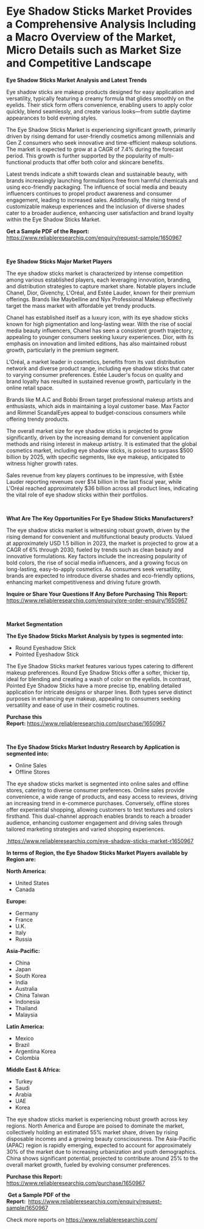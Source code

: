 <p><h1>Eye Shadow Sticks Market Provides a Comprehensive Analysis Including a Macro Overview of the Market, Micro Details such as Market Size and Competitive Landscape</h1></p><p><strong>Eye Shadow Sticks Market Analysis and Latest Trends</strong></p>
<p><p>Eye shadow sticks are makeup products designed for easy application and versatility, typically featuring a creamy formula that glides smoothly on the eyelids. Their stick form offers convenience, enabling users to apply color quickly, blend seamlessly, and create various looks—from subtle daytime appearances to bold evening styles.</p><p>The Eye Shadow Sticks Market is experiencing significant growth, primarily driven by rising demand for user-friendly cosmetics among millennials and Gen Z consumers who seek innovative and time-efficient makeup solutions. The market is expected to grow at a CAGR of 7.4% during the forecast period. This growth is further supported by the popularity of multi-functional products that offer both color and skincare benefits.</p><p>Latest trends indicate a shift towards clean and sustainable beauty, with brands increasingly launching formulations free from harmful chemicals and using eco-friendly packaging. The influence of social media and beauty influencers continues to propel product awareness and consumer engagement, leading to increased sales. Additionally, the rising trend of customizable makeup experiences and the inclusion of diverse shades cater to a broader audience, enhancing user satisfaction and brand loyalty within the Eye Shadow Sticks Market.</p></p>
<p><strong>Get a Sample PDF of the Report:&nbsp;</strong> <a href="https://www.reliableresearchiq.com/enquiry/request-sample/1650967?utm_campaign=1129&utm_medium=2&utm_source=Github&utm_content=ia&utm_term=06022025&utm_id=eye-shadow-sticks">https://www.reliableresearchiq.com/enquiry/request-sample/1650967</a></p>
<p>&nbsp;</p>
<p><strong>Eye Shadow Sticks Major Market Players</strong></p>
<p><p>The eye shadow sticks market is characterized by intense competition among various established players, each leveraging innovation, branding, and distribution strategies to capture market share. Notable players include Chanel, Dior, Givenchy, L'Oréal, and Estée Lauder, known for their premium offerings. Brands like Maybelline and Nyx Professional Makeup effectively target the mass market with affordable yet trendy products.</p><p>Chanel has established itself as a luxury icon, with its eye shadow sticks known for high pigmentation and long-lasting wear. With the rise of social media beauty influencers, Chanel has seen a consistent growth trajectory, appealing to younger consumers seeking luxury experiences. Dior, with its emphasis on innovation and limited editions, has also maintained robust growth, particularly in the premium segment.</p><p>L'Oréal, a market leader in cosmetics, benefits from its vast distribution network and diverse product range, including eye shadow sticks that cater to varying consumer preferences. Estée Lauder's focus on quality and brand loyalty has resulted in sustained revenue growth, particularly in the online retail space.</p><p>Brands like M.A.C and Bobbi Brown target professional makeup artists and enthusiasts, which aids in maintaining a loyal customer base. Max Factor and Rimmel ScandalEyes appeal to budget-conscious consumers while offering trendy products.</p><p>The overall market size for eye shadow sticks is projected to grow significantly, driven by the increasing demand for convenient application methods and rising interest in makeup artistry. It is estimated that the global cosmetics market, including eye shadow sticks, is poised to surpass $500 billion by 2025, with specific segments, like eye makeup, anticipated to witness higher growth rates.</p><p>Sales revenue from key players continues to be impressive, with Estée Lauder reporting revenues over $14 billion in the last fiscal year, while L'Oréal reached approximately $36 billion across all product lines, indicating the vital role of eye shadow sticks within their portfolios.</p></p>
<p>&nbsp;</p>
<p><strong>What Are The Key Opportunities For Eye Shadow Sticks Manufacturers?</strong></p>
<p><p>The eye shadow sticks market is witnessing robust growth, driven by the rising demand for convenient and multifunctional beauty products. Valued at approximately USD 1.5 billion in 2023, the market is projected to grow at a CAGR of 6% through 2030, fueled by trends such as clean beauty and innovative formulations. Key factors include the increasing popularity of bold colors, the rise of social media influencers, and a growing focus on long-lasting, easy-to-apply cosmetics. As consumers seek versatility, brands are expected to introduce diverse shades and eco-friendly options, enhancing market competitiveness and driving future growth.</p></p>
<p><strong>Inquire or Share Your Questions If Any Before Purchasing This Report:</strong> <a href="https://www.reliableresearchiq.com/enquiry/pre-order-enquiry/1650967?utm_campaign=1129&utm_medium=2&utm_source=Github&utm_content=ia&utm_term=06022025&utm_id=eye-shadow-sticks">https://www.reliableresearchiq.com/enquiry/pre-order-enquiry/1650967</a></p>
<p>&nbsp;</p>
<p><strong>Market Segmentation</strong></p>
<p><strong>The Eye Shadow Sticks Market Analysis by types is segmented into:</strong></p>
<p><ul><li>Round Eyeshadow Stick</li><li>Pointed Eyeshadow Stick</li></ul></p>
<p><p>The Eye Shadow Sticks market features various types catering to different makeup preferences. Round Eye Shadow Sticks offer a softer, thicker tip, ideal for blending and creating a wash of color on the eyelids. In contrast, Pointed Eye Shadow Sticks have a more precise tip, enabling detailed application for intricate designs or sharper lines. Both types serve distinct purposes in enhancing eye makeup, appealing to consumers seeking versatility and ease of use in their cosmetic routines.</p></p>
<p><strong>Purchase this Report:&nbsp;</strong><a href="https://www.reliableresearchiq.com/purchase/1650967?utm_campaign=1129&utm_medium=2&utm_source=Github&utm_content=ia&utm_term=06022025&utm_id=eye-shadow-sticks">https://www.reliableresearchiq.com/purchase/1650967</a></p>
<p>&nbsp;</p>
<p><strong>The Eye Shadow Sticks Market Industry Research by Application is segmented into:</strong></p>
<p><ul><li>Online Sales</li><li>Offline Stores</li></ul></p>
<p><p>The eye shadow sticks market is segmented into online sales and offline stores, catering to diverse consumer preferences. Online sales provide convenience, a wide range of products, and easy access to reviews, driving an increasing trend in e-commerce purchases. Conversely, offline stores offer experiential shopping, allowing customers to test textures and colors firsthand. This dual-channel approach enables brands to reach a broader audience, enhancing customer engagement and driving sales through tailored marketing strategies and varied shopping experiences.</p></p>
<p><a href="https://www.reliableresearchiq.com/eye-shadow-sticks-market-r1650967?utm_campaign=1129&utm_medium=2&utm_source=Github&utm_content=ia&utm_term=06022025&utm_id=eye-shadow-sticks">&nbsp;https://www.reliableresearchiq.com/eye-shadow-sticks-market-r1650967</a></p>
<p><strong>In terms of Region, the Eye Shadow Sticks Market Players available by Region are:</strong></p>
<p>
    <p> <strong> North America: </strong>
        <ul>
            <li>United States</li>
            <li>Canada</li>
        </ul>
        </p> 
    <p> <strong> Europe: </strong>
        <ul>
            <li>Germany</li>
            <li>France</li>
            <li>U.K.</li>
            <li>Italy</li>
            <li>Russia</li>
        </ul>
        </p> 
    <p> <strong> Asia-Pacific: </strong>
        <ul>
            <li>China</li>
            <li>Japan</li>
            <li>South Korea</li>
            <li>India</li>
            <li>Australia</li>
            <li>China Taiwan</li>
            <li>Indonesia</li>
            <li>Thailand</li>
            <li>Malaysia</li>
        </ul>
        </p> 
    <p> <strong> Latin America: </strong>
        <ul>
            <li>Mexico</li>
            <li>Brazil</li>
            <li>Argentina Korea</li>
            <li>Colombia</li>
        </ul>
        </p> 
    <p> <strong> Middle East & Africa: </strong>
        <ul>
            <li>Turkey</li>
            <li>Saudi</li>
            <li>Arabia</li>
            <li>UAE</li>
            <li>Korea</li>
        </ul>
    </p>
    </p>
<p><p>The eye shadow sticks market is experiencing robust growth across key regions. North America and Europe are poised to dominate the market, collectively holding an estimated 55% market share, driven by rising disposable incomes and a growing beauty consciousness. The Asia-Pacific (APAC) region is rapidly emerging, expected to account for approximately 30% of the market due to increasing urbanization and youth demographics. China shows significant potential, projected to contribute around 25% to the overall market growth, fueled by evolving consumer preferences.</p></p>
<p><strong>Purchase this Report: </strong><a href="https://www.reliableresearchiq.com/purchase/1650967?utm_campaign=1129&utm_medium=2&utm_source=Github&utm_content=ia&utm_term=06022025&utm_id=eye-shadow-sticks">https://www.reliableresearchiq.com/purchase/1650967</a></p>
<p>&nbsp;<strong>Get a Sample PDF of the Report:&nbsp;&nbsp;</strong><a href="https://www.reliableresearchiq.com/enquiry/request-sample/1650967?utm_campaign=1129&utm_medium=2&utm_source=Github&utm_content=ia&utm_term=06022025&utm_id=eye-shadow-sticks">https://www.reliableresearchiq.com/enquiry/request-sample/1650967</a></p>
<p><strong></strong></p>
<p>Check more reports on <a href="https://www.reliableresearchiq.com/?utm_campaign=1129&utm_medium=2&utm_source=Github&utm_content=ia&utm_term=06022025&utm_id=eye-shadow-sticks">https://www.reliableresearchiq.com/</a></p>